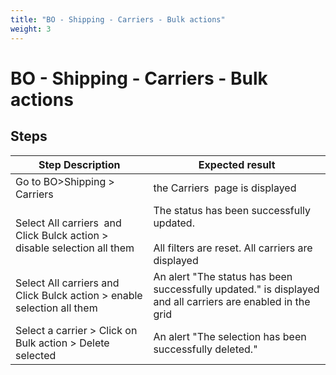 ```yaml
---
title: "BO - Shipping - Carriers - Bulk actions"
weight: 3
---
```


# BO - Shipping - Carriers - Bulk actions
## Steps
| Step Description | Expected result |
| ----- | ----- |
| Go to BO>Shipping > Carriers | the Carriers  page is displayed |
| Select All carriers  and Click Bulck action > disable selection all them | The status has been successfully updated.<br><br>All filters are reset. All carriers are displayed |
| Select All carriers and Click Bulck action > enable selection all them | An alert "The status has been successfully updated." is displayed and all carriers are enabled in the grid |
| Select a carrier > Click on Bulk action > Delete selected | An alert "The selection has been successfully deleted." |
